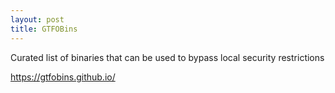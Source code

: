 ```yaml
---
layout: post
title: GTFOBins
---
```



Curated list of binaries that can be used to bypass local security restrictions

https://gtfobins.github.io/
